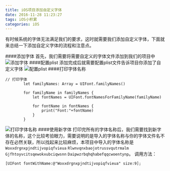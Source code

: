 ```yaml
---
title: iOS项目添加自定义字体
date: 2016-11-28 11:23:27
tags: iOS小积累
categories: iOS
---
```


有时候系统的字体无法满足我们的要求，这时就需要我们添加自定义字体，下面就来总结一下添加自定义字体的流程和注意点。

####添加字体
首先，我们需要将需要自定义的字体文件添加到我们的项目中
![添加字体](/images/iOS项目添加自定义字体_1.png)
####配置plist
添加完成后就需要配置plist文件告诉项目你添加了自定义字体
![配置plist](/images/iOS项目添加自定义字体_2.png)
####打印字体名称
```
// 打印字体
        let familyNames: Array = UIFont.familyNames()
        
        for familyName in familyNames {
            let fontNames = UIFont.fontNamesForFamilyName(familyName)
            
            for fontName in fontNames {
                print("Font:"+fontName)
            }
        }
```
![打印字体名称](/images/iOS项目添加自定义字体_3.png)
####使用新字体
打印完所有的字体名称后，我们需要找到新字体的名称，这个比较考验眼力，需要说明的是导入的字体名称与你的字体文件名不存在必然关联，所以找起来比较麻烦，本项目中导入的字体名称是`Woxxdrgnxpjndtijvopiqfvieua` `Rlwnvqnxbaojotrussvqutrmalm` `Gjfhtoyvcitsqewokxubciqwsnn` `Daipwzrbqhqhabefqqcwoentynp`。
调用方法：
```
[UIFont fontWithName:@"Woxxdrgnxpjndtijvopiqfvieua" size:9];
```


